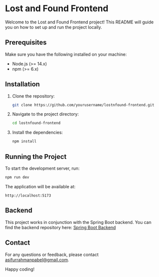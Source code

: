 # Lost and Found Frontend

Welcome to the Lost and Found Frontend project! This README will guide you on how to set up and run the project locally.

## Prerequisites

Make sure you have the following installed on your machine:
- Node.js (>= 14.x)
- npm (>= 6.x)

## Installation

1. Clone the repository:
    ```bash
    git clone https://github.com/yourusername/lostnfound-frontend.git
    ```
2. Navigate to the project directory:
    ```bash
    cd lostnfound-frontend
    ```
3. Install the dependencies:
    ```bash
    npm install
    ```

## Running the Project

To start the development server, run:
```bash
npm run dev
```

The application will be available at:
```
http://localhost:5173
```

## Backend

This project works in conjunction with the Spring Boot backend. You can find the backend repository here:
[Spring Boot Backend](https://github.com/Learnathon-By-Geeky-Solutions/sketchboard)

## Contact

For any questions or feedback, please contact [asifurrahmanpabel@gmail.com](mailto:asifurrahmanpabel@gmail.com).

Happy coding!
